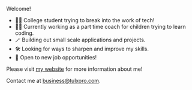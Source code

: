 Welcome!

- 👨‍💻 College student trying to break into the work of tech!
- 👨‍🏫 Currently working as a part time coach for children trying to learn coding.
- 🪄 Building out small scale applications and projects.
- 🛠 Looking for ways to sharpen and improve my skills.
- 📃 Open to new job opportunities!

Please visit [my website](https://tulxoro.net) for more information about me!

Contact me at business@tulxoro.com.